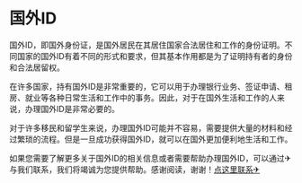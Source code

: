 # 国外ID

国外ID，即国外身份证，是国外居民在其居住国家合法居住和工作的身份证明。不同国家的国外ID有着不同的形式和要求，但其基本作用都是为了证明持有者的身份和合法居留权。

在许多国家，持有国外ID是非常重要的，它可以用于办理银行业务、签证申请、租房、就业等各种日常生活和工作中的事务。因此，对于在国外生活和工作的人来说，办理国外ID是非常必要的。

对于许多移民和留学生来说，办理国外ID可能并不容易，需要提供大量的材料和经过繁琐的流程。但是一旦成功获得国外ID，就可以在国外更加便利地生活和工作。

如果您需要了解更多关于国外ID的相关信息或者需要帮助办理国外ID，可以通过✈与我们联系，我们将竭诚为您提供帮助。感谢阅读，谢谢！[点这里联系✈](https://sim.k02.cc)